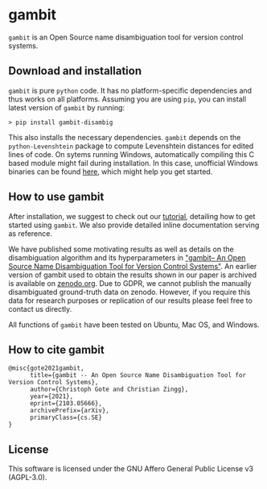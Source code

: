 # gambit

`gambit` is an Open Source name disambiguation tool for version control systems.

## Download and installation

`gambit` is pure `python` code. It has no platform-specific dependencies and thus works on all
platforms. Assuming you are using `pip`, you can install latest version of `gambit` by running:

```
> pip install gambit-disambig
```

This also installs the necessary dependencies. `gambit` depends on the `python-Levenshtein` package to compute Levenshtein distances for edited lines of code. On sytems running Windows, automatically compiling this C based module might fail during installation. In this case, unofficial Windows binaries can be found [here](https://www.lfd.uci.edu/~gohlke/pythonlibs/#python-levenshtein), which might help you get started.

## How to use gambit
After installation, we suggest to check out our [tutorial](https://github.com/gotec/gambit/blob/master/TUTORIAL.ipynb), detailing how to get started using `gambit`. We also provide detailed inline documentation serving as reference.

We have published some motivating results as well as details on the disambiguation algorithm and its hyperparameters in ["gambit– An Open Source Name Disambiguation Tool for Version Control Systems"](https://arxiv.org/abs/2103.05666). An earlier version of gambit used to obtain the results shown in our paper is archived is available on [zenodo.org](http://doi.org/10.5281/zenodo.4384646).
Due to GDPR, we cannot publish the manually disambiguated ground-truth data on zenodo. However, if you require this data for research purposes or replication of our results please feel free to contact us directly.

All functions of `gambit` have been tested on Ubuntu, Mac OS, and Windows.

## How to cite gambit

```
@misc{gote2021gambit,
      title={gambit -- An Open Source Name Disambiguation Tool for Version Control Systems}, 
      author={Christoph Gote and Christian Zingg},
      year={2021},
      eprint={2103.05666},
      archivePrefix={arXiv},
      primaryClass={cs.SE}
}
```

## License

This software is licensed under the GNU Affero General Public License v3 (AGPL-3.0).
